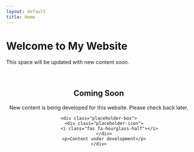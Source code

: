 ```yaml
---
layout: default
title: Home
---
```


<div class="hero">
    <h1>Welcome to My Website</h1>
    <p>This space will be updated with new content soon.</p>
</div>

<section class="content-section">
    <h2>Coming Soon</h2>
    <p>New content is being developed for this website. Please check back later.</p>
    
    <div class="placeholder-box">
        <div class="placeholder-icon">
            <i class="fas fa-hourglass-half"></i>
        </div>
        <p>Content under development</p>
    </div>
</section>

<style>
    .content-section {
        margin: 4rem 0;
        text-align: center;
    }
    
    .placeholder-box {
        margin: 3rem auto;
        padding: 2rem;
        max-width: 500px;
        background-color: #f5f5f5;
        border-radius: 8px;
        box-shadow: 0 2px 4px rgba(0,0,0,0.1);
    }
    
    .placeholder-icon {
        font-size: 3rem;
        color: #999;
        margin-bottom: 1rem;
    }
</style>
